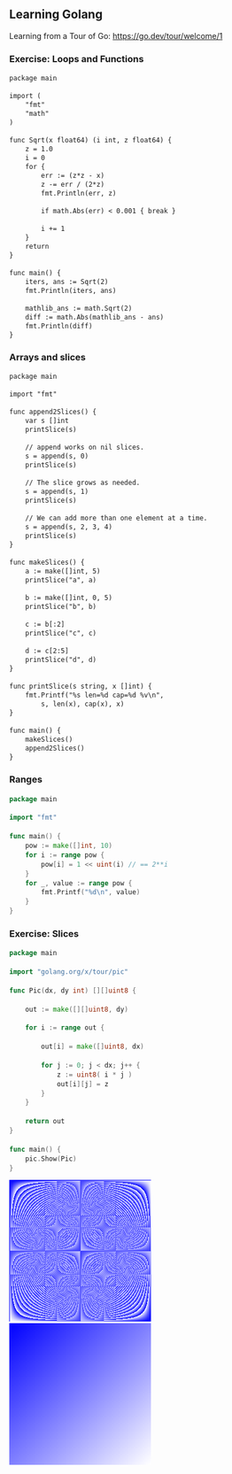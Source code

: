 ## Learning Golang

Learning from a Tour of Go: https://go.dev/tour/welcome/1

### Exercise: Loops and Functions
```golang
package main

import (
	"fmt"
	"math"
)

func Sqrt(x float64) (i int, z float64) {
	z = 1.0
	i = 0
	for {
		err := (z*z - x)
		z -= err / (2*z)
		fmt.Println(err, z)
		
		if math.Abs(err) < 0.001 { break }
		
		i += 1
	}
	return
}

func main() {
	iters, ans := Sqrt(2)
	fmt.Println(iters, ans)
	
	mathlib_ans := math.Sqrt(2)
	diff := math.Abs(mathlib_ans - ans)
	fmt.Println(diff)
}

```

### Arrays and slices

```golang
package main

import "fmt"

func append2Slices() {
    var s []int
	printSlice(s)

	// append works on nil slices.
	s = append(s, 0)
	printSlice(s)

	// The slice grows as needed.
	s = append(s, 1)
	printSlice(s)

	// We can add more than one element at a time.
	s = append(s, 2, 3, 4)
	printSlice(s)
}

func makeSlices() {
	a := make([]int, 5)
	printSlice("a", a)

	b := make([]int, 0, 5)
	printSlice("b", b)

	c := b[:2]
	printSlice("c", c)

	d := c[2:5]
	printSlice("d", d)
}

func printSlice(s string, x []int) {
	fmt.Printf("%s len=%d cap=%d %v\n",
		s, len(x), cap(x), x)
}

func main() {
    makeSlices()
    append2Slices()
}

```

### Ranges
```go
package main

import "fmt"

func main() {
	pow := make([]int, 10)
	for i := range pow {
		pow[i] = 1 << uint(i) // == 2**i
	}
	for _, value := range pow {
		fmt.Printf("%d\n", value)
	}
}
```

### Exercise: Slices

```go
package main

import "golang.org/x/tour/pic"

func Pic(dx, dy int) [][]uint8 {
    
    out := make([][]uint8, dy)
	
	for i := range out {
	
		out[i] = make([]uint8, dx)
		
		for j := 0; j < dx; j++ {
			z := uint8( i * j )
			out[i][j] = z
		}
	}
	
	return out
}

func main() {
	pic.Show(Pic)
}

```
![alt text](img-x*y.png)
![alt text](img-avg.png)